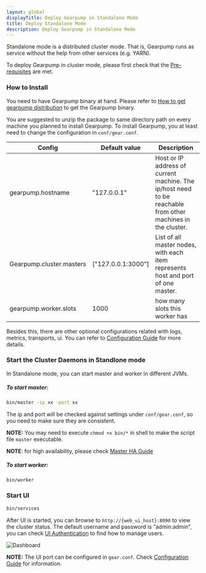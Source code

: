 ```yaml
---
layout: global
displayTitle: Deploy Gearpump in Standalone Mode
title: Deploy Standalone Mode
description: Deploy Gearpump in Standalone Mode
---
```


Standalone mode is a distributed cluster mode. That is, Gearpump runs as service without the help from other services (e.g. YARN).

To deploy Gearpump in cluster mode, please first check that the [Pre-requisites](hardware-requirement.html) are met.

### How to Install
You need to have Gearpump binary at hand. Please refer to [How to get gearpump distribution](get-gearpump-distribution.html) to get the Gearpump binary.

You are suggested to unzip the package to same directory path on every machine you planned to install Gearpump.
To install Gearpump, you at least need to change the configuration in `conf/gear.conf`.

Config	| Default value	| Description
------------ | ---------------|------------
gearpump.hostname	| "127.0.0.1"	 | Host or IP address of current machine. The ip/host need to be reachable from other machines in the cluster.
Gearpump.cluster.masters |	["127.0.0.1:3000"] |	List of all master nodes, with each item represents host and port of one master.
gearpump.worker.slots	 | 1000 | how many slots this worker has

Besides this, there are other optional configurations related with logs, metrics, transports, ui. You can refer to [Configuration Guide](deployment-configuration.html) for more details.

### Start the Cluster Daemons in Standlone mode
In Standalone mode, you can start master and worker in different JVMs.

##### To start master:
```bash
bin/master -ip xx -port xx
```

The ip and port will be checked against settings under `conf/gear.conf`, so you need to make sure they are consistent.

**NOTE:** You may need to execute `chmod +x bin/*` in shell to make the script file `master` executable.

**NOTE**: for high availability, please check [Master HA Guide](deployment-ha.html)

##### To start worker:
```bash
bin/worker
```

### Start UI

```bash
bin/services
```

After UI is started, you can browse to `http://{web_ui_host}:8090` to view the cluster status.
The default username and password is "admin:admin", you can check
[UI Authentication](deployment-ui-authentication.html) to find how to manage users.

![Dashboard](img/dashboard.gif)

**NOTE:** The UI port can be configured in `gear.conf`. Check [Configuration Guide](deployment-configuration.html) for information.
